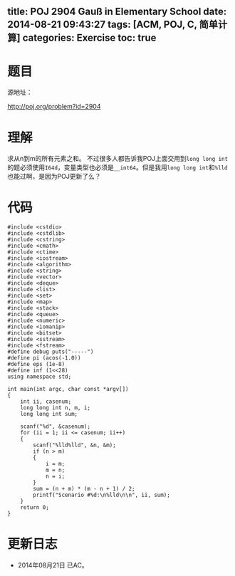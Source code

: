 title: POJ 2904 Gauß in Elementary School
date: 2014-08-21 09:43:27
tags: [ACM, POJ, C, 简单计算]
categories: Exercise
toc: true
---
# 题目
源地址：

http://poj.org/problem?id=2904

# 理解
求从n到m的所有元素之和。
不过很多人都告诉我POJ上面交用到`long long int`的题必须使用``I64d``，变量类型也必须是`__int64`。但是我用`long long int`和`%lld`也能过啊，是因为POJ更新了么？

<!-- more -->

# 代码
```
#include <cstdio>
#include <cstdlib>
#include <cstring>
#include <cmath>
#include <ctime>
#include <iostream>
#include <algorithm>
#include <string>
#include <vector>
#include <deque>
#include <list>
#include <set>
#include <map>
#include <stack>
#include <queue>
#include <numeric>
#include <iomanip>
#include <bitset>
#include <sstream>
#include <fstream>
#define debug puts("-----")
#define pi (acos(-1.0))
#define eps (1e-8)
#define inf (1<<28)
using namespace std;

int main(int argc, char const *argv[])
{
    int ii, casenum;
    long long int n, m, i;
    long long int sum;

    scanf("%d", &casenum);
    for (ii = 1; ii <= casenum; ii++)
    {
        scanf("%lld%lld", &n, &m);
        if (n > m)
        {
            i = m;
            m = n;
            n = i;
        }
        sum = (n + m) * (m - n + 1) / 2;
        printf("Scenario #%d:\n%lld\n\n", ii, sum);
    }
    return 0;
}
```

# 更新日志
- 2014年08月21日 已AC。